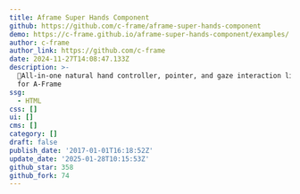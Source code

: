 ```yaml
---
title: Aframe Super Hands Component
github: https://github.com/c-frame/aframe-super-hands-component
demo: https://c-frame.github.io/aframe-super-hands-component/examples/
author: c-frame
author_link: https://github.com/c-frame
date: 2024-11-27T14:08:47.133Z
description: >-
  👐All-in-one natural hand controller, pointer, and gaze interaction library
  for A-Frame
ssg:
  - HTML
css: []
ui: []
cms: []
category: []
draft: false
publish_date: '2017-01-01T16:18:52Z'
update_date: '2025-01-28T10:15:53Z'
github_star: 358
github_fork: 74
---
```

